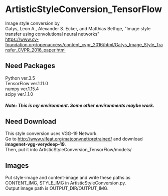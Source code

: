 # ArtisticStyleConversion_TensorFlow

Image style conversion by\
Gatys, Leon A., Alexander S. Ecker, and Matthias Bethge, "Image style transfer using convolutional neural networks"\
https://www.cv-foundation.org/openaccess/content_cvpr_2016/html/Gatys_Image_Style_Transfer_CVPR_2016_paper.html

## Need Packages
Python ver.3.5\
TensorFlow ver.1.11.0\
numpy ver.1.15.4\
scipy ver.1.1.0
##### Note: This is my environment. Some other environments maybe work.

## Need Download
This style conversion uses VGG-19 Network.\
Go to http://www.vlfeat.org/matconvnet/pretrained/ and download __imagenet-vgg-verydeep-19__.\
Then, put it into ArtisticStyleConversion_TensorFlow/models/

## Images
Put style-image and content-image and write these paths as CONTENT_IMG, STYLE_IMG in ArtisticStyleConversion.py.\
Output image path is OUTPUT_DIR/OUTPUT_IMG.
